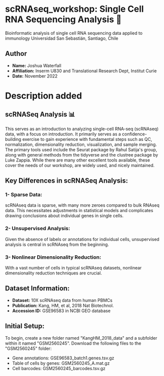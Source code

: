 # scRNAseq_workshop: Single Cell RNA Sequencing Analysis 🧬

Bioinformatic analysis of single cell RNA sequencing data applied to immunology
Universidad San Sebastián, Santiago, Chile

## Author
- **Name:** Joshua Waterfall
- **Affiliation:** Inserm U830 and Translational Research Dept, Institut Curie
- **Date:** November 2022

# Description added

## scRNASeq Analysis 📊
This serves as an introduction to analyzing single-cell RNA-seq (scRNAseq) data, with a focus on introduction. It primarily serves as a confidence-building exercise to gain experience with fundamental steps such as QC, normalization, dimensionality reduction, visualization, and sample merging. The primary tools used include the Seurat package by Rahul Satija's group, along with general methods from the tidyverse and the clustree package by Luke Zappia. While there are many other excellent tools available, these cover the needs of our workshop, are widely used, and nicely maintained.

## Key Differences in scRNASeq Analysis:
### 1- Sparse Data: 
scRNAseq data is sparse, with many more zeroes compared to bulk RNAseq data. This necessitates adjustments in statistical models and complicates drawing conclusions about individual genes in single cells.
### 2- Unsupervised Analysis:
Given the absence of labels or annotations for individual cells, unsupervised analysis is central in scRNAseq from the beginning.
### 3- Nonlinear Dimensionality Reduction:
With a vast number of cells in typical scRNAseq datasets, nonlinear dimensionality reduction techniques are crucial.

## Dataset Information:
- **Dataset:** 10X scRNAseq data from human PBMCs
- **Publication:** Kang, HM, et al, 2018 Nat Biotechnol.
- **Accession ID:** GSE96583 in NCBI GEO database

## Initial Setup:
To begin, create a new folder named "KangHM_2018_data" and a subfolder within it named "GSM2560245". Download the following files to the "GSM2560245" folder:
- Gene annotations: GSE96583_batch1.genes.tsv.gz
- Table of cells by genes: GSM2560245_A.mat.gz
- Cell barcodes: GSM2560245_barcodes.tsv.gz
